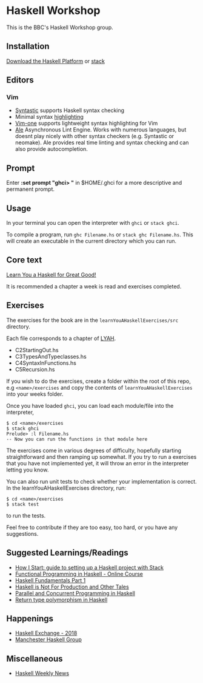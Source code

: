Haskell Workshop
================

This is the BBC's Haskell Workshop group.

Installation
------------
[Download the Haskell Platform](https://www.haskell.org/platform/) or
[stack](https://docs.haskellstack.org/en/stable/install_and_upgrade/)

Editors
-------
### Vim
* [Syntastic](https://github.com/vim-syntastic/syntastic) supports Haskell syntax checking
* Minimal syntax [highlighting](https://github.com/sdiehl/haskell-vim-proto/blob/master/vim/syntax/haskell.vim)
* [Vim-one](https://github.com/rakr/vim-one/) supports lightweight syntax highlighting for Vim
* [Ale](https://github.com/w0rp/ale) Asynchronous Lint Engine. Works with numerous languages, but
doesnt play nicely with other syntax checkers (e.g. Syntastic or neomake). Ale provides real time
linting and syntax checking and can also provide autocompletion.

Prompt
------
Enter **:set prompt "ghci> "** in $HOME/.ghci for a more descriptive and permanent prompt.

Usage
-----
In your terminal you can open the interpreter with `ghci` or `stack ghci`.

To compile a program, run `ghc Filename.hs` or `stack ghc Filename.hs`. This
will create an executable in the current directory which you can run.

Core text
-----------
[Learn You a Haskell for Great Good!](http://learnyouahaskell.com/chapters)

It is recommended a chapter a week is read and exercises completed.

Exercises
---------
The exercises for the book are in the `learnYouAHaskellExercises/src`
directory.

Each file corresponds to a chapter of [LYAH](http://learnyouahaskell.com/chapters).

- C2StartingOut.hs
- C3TypesAndTypeclasses.hs
- C4SyntaxInFunctions.hs
- C5Recursion.hs

If you wish to do the exercises, create a folder within the root of this repo,
e.g `<name>/exercises` and copy the contents of
`learnYouAHaskellExercises` into your weeks folder.

Once you have loaded `ghci`, you can load each module/file into the
interpreter,

```
$ cd <name>/exercises
$ stack ghci
Prelude> :l Filename.hs
-- Now you can run the functions in that module here
```

The exercises come in various degrees of difficulty, hopefully starting
straightforward and then ramping up somewhat. If you try to run a exercises
that you have not implemented yet, it will throw an error in the interpreter
letting you know.

You can also run unit tests to check whether your implementation is correct. In
the learnYouAHaskellExercises directory, run:

```
$ cd <name>/exercises
$ stack test
```

to run the tests.

Feel free to contribute if they are too easy, too hard, or you have any
suggestions.

Suggested Learnings/Readings
-------------------
* [How I Start: guide to setting up a Haskell project with Stack](http://howistart.org/posts/haskell/)
* [Functional Programming in Haskell - Online Course](https://www.futurelearn.com/courses/functional-programming-haskell/3)
* [Haskell Fundamentals Part 1](https://app.pluralsight.com/library/courses/haskell-fundamentals-part1/table-of-contents)
* [Haskell is Not For Production and Other Tales](https://www.youtube.com/watch?v=mlTO510zO78)
* [Parallel and Concurrent Programming in Haskell](https://www.amazon.co.uk/Parallel-Concurrent-Programming-Haskell-Multithreaded/dp/1449335942)
* [Return type polymorphism in Haskell](https://eli.thegreenplace.net/2018/return-type-polymorphism-in-haskell/)

Happenings
----------
* [Haskell Exchange - 2018](https://skillsmatter.com/conferences/10237-haskell-exchange-2018)
* [Manchester Haskell Group](https://www.meetup.com/meetup-group-tHZJZdOn/)

Miscellaneous
-------------
* [Haskell Weekly News](https://haskellweekly.news/)
